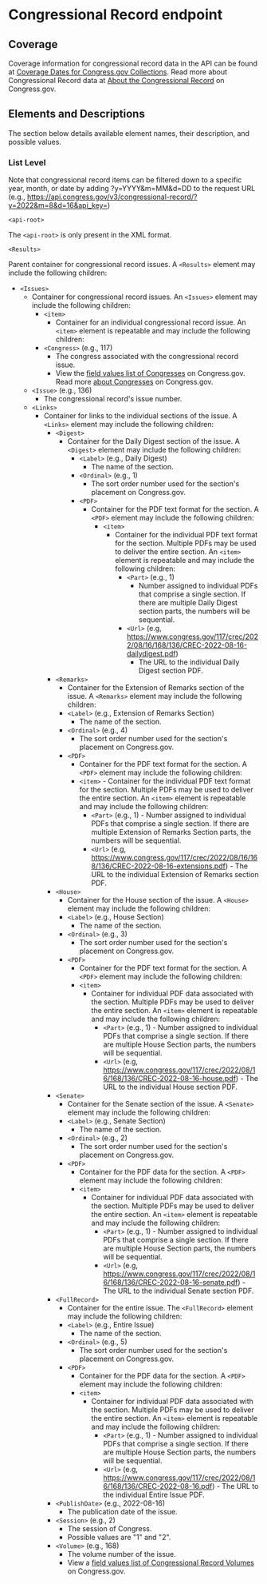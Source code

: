 # Congressional Record endpoint
## Coverage
Coverage information for congressional record data in the API can be found at [Coverage Dates for Congress.gov Collections](https://www.congress.gov/help/coverage-dates). Read more about Congressional Record data at [About the Congressional Record](https://www.congress.gov/help/congressional-record) on Congress.gov.
## Elements and Descriptions
The section below details available element names, their description, and possible values.
### List Level

Note that congressional record items can be filtered down to a specific year, month, or date by adding ?y=YYYY&m=MM&d=DD to the request URL (e.g., https://api.congress.gov/v3/congressional-record/?y=2022&m=8&d=16&api_key=)

`<api-root>`

The `<api-root>` is only present in the XML format. 

`<Results>` 

Parent container for congressional record issues. A `<Results>` element may include the following children:
 - `<Issues>`
   - Container for congressional record issues. An `<Issues>` element may include the following children:
     - `<item>`
       - Container for an individual congressional record issue. An `<item>` element is repeatable and may include the following children: 
     - `<Congress>` (e.g., 117)
		- The congress associated with the congressional record issue.
		- View the [field values list of Congresses](https://www.congress.gov/help/field-values/congresses) on Congress.gov. Read more [about Congresses](https://www.congress.gov/help/legislative-glossary#glossary_congress) on Congress.gov.
	- `<Issue>` (e.g., 136)
	   - The congressional record's issue number.
	 - `<Links>`
       - Container for links to the individual sections of the issue. A `<Links>` element may include the following children:
		 - `<Digest>`
		   - Container for the Daily Digest section of the issue. A `<Digest>` element may include the following children:
		     - `<Label>` (e.g., Daily Digest)
			   - The name of the section.
			 - `<Ordinal>` (e.g., 1)
			   - The sort order number used for the section's placement on Congress.gov.
			 - `<PDF>`
               - Container for the PDF text format for the section. A `<PDF>` element may include the following children:
                 - `<item>`
                   - Container for the individual PDF text format for the section. Multiple PDFs may be used to deliver the entire section. An `<item>` element is repeatable and may include the following children:
                     - `<Part>` (e.g., 1)
					   - Number assigned to individual PDFs that comprise a single section. If there are multiple Daily Digest section parts, the numbers will be sequential.
					 - `<Url>` (e.g, https://www.congress.gov/117/crec/2022/08/16/168/136/CREC-2022-08-16-dailydigest.pdf)
					   - The URL to the individual Daily Digest section PDF.
		 - `<Remarks>`
		   - Container for the Extension of Remarks section of the issue.  A `<Remarks>` element may include the following children:
		   - `<Label>` (e.g., Extension of Remarks Section)
			 - The name of the section.
		   - `<Ordinal>` (e.g., 4)
			   - The sort order number used for the section's placement on Congress.gov.
	       - `<PDF>`
			 - Container for the PDF text format for the section. A `<PDF>` element may include the following children:
			 - `<item>`
                   - Container for the individual PDF text format for the section. Multiple PDFs may be used to deliver the entire section. An `<item>` element is repeatable and may include the following children:
			   - `<Part>` (e.g., 1)
					   - Number assigned to individual PDFs that comprise a single section. If there are multiple Extension of Remarks Section parts, the numbers will be sequential.	
			   - `<Url>` (e.g, https://www.congress.gov/117/crec/2022/08/16/168/136/CREC-2022-08-16-extensions.pdf)
					   - The URL to the individual Extension of Remarks section PDF.
		 - `<House>`
		   - Container for the House section of the issue. A `<House>` element may include the following children:
		   - `<Label>` (e.g., House Section)
			 - The name of the section.
		   - `<Ordinal>` (e.g., 3)
			   - The sort order number used for the section's placement on Congress.gov.
		   - `<PDF>`
			 - Container for the PDF text format for the section. A `<PDF>` element may include the following children:
             - `<item>`
               - Container for individual PDF data associated with the section. Multiple PDFs may be used to deliver the entire section. An `<item>` element is repeatable and may include the following children:
                 - `<Part>` (e.g., 1)
					   - Number assigned to individual PDFs that comprise a single section. If there are multiple House Section parts, the numbers will be sequential.
				 - `<Url>` (e.g, https://www.congress.gov/117/crec/2022/08/16/168/136/CREC-2022-08-16-house.pdf)
					   - The URL to the individual House section PDF.
         - `<Senate>`
		   - Container for the Senate section of the issue.  A `<Senate>` element may include the following children:
		   - `<Label>` (e.g., Senate Section)
		     - The name of the section.
		   - `<Ordinal>` (e.g., 2)
			   - The sort order number used for the section's placement on Congress.gov.
		   - `<PDF>`
             - Container for the PDF data for the section. A `<PDF>` element may include the following children:
             - `<item>`
               - Container for individual PDF data associated with the section. Multiple PDFs may be used to deliver the entire section. An `<item>` element is repeatable and may include the following children:
                 - `<Part>` (e.g., 1)
					   - Number assigned to individual PDFs that comprise a single section. If there are multiple House Section parts, the numbers will be sequential.	
				 - `<Url>` (e.g, https://www.congress.gov/117/crec/2022/08/16/168/136/CREC-2022-08-16-senate.pdf)
					   - The URL to the individual Senate section PDF.
         - `<FullRecord>`
		   - Container for the entire issue. The `<FullRecord>` element may include the following children:
		   - `<Label>` (e.g., Entire Issue)
		     - The name of the section.
		   - `<Ordinal>` (e.g., 5)
			   - The sort order number used for the section's placement on Congress.gov.
		   - `<PDF>`
             - Container for the PDF data for the section. A `<PDF>` element may include the following children:
             - `<item>`
               - Container for individual PDF data associated with the section. Multiple PDFs may be used to deliver the entire section. An `<item>` element is repeatable and may include the following children:
                 - `<Part>` (e.g., 1)
					   - Number assigned to individual PDFs that comprise a single section. If there are multiple House Section parts, the numbers will be sequential. 	
				 - `<Url>` (e.g, https://www.congress.gov/117/crec/2022/08/16/168/136/CREC-2022-08-16.pdf)
					   - The URL to the individual Entire Issue PDF.
		 - `<PublishDate>` (e.g., 2022-08-16)
		   - The publication date of the issue.
		 - `<Session>` (e.g., 2)
		   - The session of Congress.
		   - Possible values are "1" and "2".
		 - `<Volume>` (e.g., 168)
		   - The volume number of the issue. 
			- View a [field values list of Congressional Record Volumes](https://www.congress.gov/help/field-values/congressional-record-volumes) on Congress.gov.
